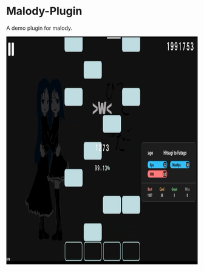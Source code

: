 # Malody-Plugin
A demo plugin for malody.

<img src="https://github.com/TKazer/Malody-Plugin/blob/master/Pictures/UFW~Q%5D(E4%7D%243%5D%60MB%25Y%7BB)H1.png" width="1000" height="600" />
